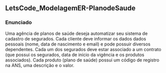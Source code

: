 ## LetsCode_ModelagemER-PlanodeSaude

### Enunciado

Uma agência de planos de saúde deseja automatizar seu sistema de cadastro de segurados. Cada cliente deve informar os dados dados pessoais (nome, data de nascimento e email) e pode possuir diversos dependentes. Cada um dos segurados deve estar associado a um contrato (que possui os segurados, data de início da vigência e os produtos associados). Cada produto (plano de saúde) possui um código de registro na ANS, uma descrição e o valor.
